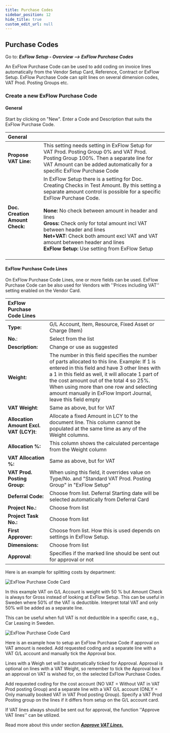 ```yaml
---
title: Purchase Codes
sidebar_position: 12
hide_title: true
custom_edit_url: null
---
```

## Purchase Codes
 
Go to: ***ExFlow Setup - Overview --> ExFlow Purchase Codes***
 
An ExFlow Purchase Code can be used to add coding on invoice lines automatically from the Vendor Setup Card, Reference, Contract or ExFlow Setup. ExFlow Purchase Code can split lines on several dimension codes, VAT Prod. Posting Groups etc.
 
### Create a new ExFlow Purchase Code
 
#### General
Start by clicking on "New". Enter a Code and Description that suits the ExFlow Purchase Code.
 
| General      |    |
|:-|:-|
| **Propose VAT Line:**             | This setting needs setting in ExFlow Setup for VAT Prod. Posting Group 0% and VAT Prod. Posting Group 100%. Then a separate line for VAT Amount can be added automatically for a specific ExFlow Purchase Code
| **Doc. Creation Amount Check:**   | In ExFlow Setup there is a setting for Doc. Creating Checks in Test Amount. By this setting a separate amount control is possible for a specific ExFlow Purchase Code. <br/><br/> **None:** No check between amount in header and lines <br/> **Gross:** Check only for total amount incl VAT between header and lines <br/>**Net+VAT:** Check both amount excl VAT and VAT amount between header and lines <br/>**ExFlow Setup:** Use setting from ExFlow Setup <br/><br/>
 
#### ExFlow Purchase Code Lines
 
On ExFlow Purchase Code Lines, one or more fields can be used. ExFlow Purchase Code can be also used for Vendors with ''Prices including VAT'' setting enabled on the Vendor Card. 
 
| ExFlow Purchase Code Lines      | |
|:-|:-|
|**Type:**                      | G/L Account, Item, Resource, Fixed Asset or Charge (Item)
| **No.**:                      | Select from the list
| **Description:**              | Change or use as suggested
| **Weight:**                   | The number in this field specifies the number of parts allocated to this line. Example: If 1 is entered in this field and have 3 other lines with a 1 in this field as well, it will allocate 1 part of the cost amount out of the total 4 so 25%. When using more than one row and selecting amount manually in ExFlow Import Journal, leave this field empty
| **VAT Weight**:               | Same as above, but for VAT
| **Allocation Amount Excl. VAT (LCY)t**:        | Allocate a fixed Amount in LCY to the document line. This column cannot be populated at the same time as any of the Weight columns. 
| **Allocation %:**             | This column shows the calculated percentage from the Weight column
| **VAT Allocation %:**         | Same as above, but for VAT
| **VAT Prod. Posting Group:**  | When using this field, it overrides value on Type/No. and "Standard VAT Prod. Posting Group" in "ExFlow Setup"
| **Deferral Code:**            | Choose from list. Deferral Starting date will be selected automatically from Deferral Card
| **Project No.:**                  | Choose from list
| **Project Task No.:**             | Choose from list
| **First Approver:**           | Choose from list. How this is used depends on settings in ExFlow Setup.
| **Dimensions:**               | Choose from list
| **Approval**:                 | Specifies if the marked line should be sent out for approval or not

 
Here is an example for splitting costs by department:
 
![ExFlow Purchase Code Card](@site/static/img/media/puchase-code-001.png)
 
In this example VAT on G/L Account is weight with 50 % but Amount Check is always for Gross instead of looking at ExFlow Setup. This can be useful in Sweden where 50% of the VAT is deductible. Interpret total VAT and only 50% will be added as a separate line. 
 
This can be useful when full VAT is not deductible in a specific case, e.g., Car Leasing in Sweden.
 
![ExFlow Purchase Code Card](@site/static/img/media/puchase-code-002.png)
 
Here is an example how to setup an ExFlow Purchase Code if approval on VAT amount is needed. Add requested coding and a separate line with a VAT G/L account and manually tick the Approval box.

Lines with a Weigh set will be automatically ticked for Approval. Approval is optional on lines with a VAT Weight, so remember to tick the Approval box if an approval on VAT is wished for, on the selected ExFlow Purchase Codes. 

Add requested coding for the cost account (NO VAT = Without VAT in VAT Prod posting Group) and a separate line with a VAT G/L account (ONLY = Only manually booked VAT in VAT Prod posting Group). Specify a VAT Prod Posting group on the lines if it differs from setup on the G/L account card.

If VAT lines always should be sent out for approval, the function ''Approve VAT lines'' can be utilized.

Read more about this under section [***Approve VAT Lines.***](https://docs.signupsoftware.com/business-central/docs/user-manual/business-functionality/approve-vat-lines)